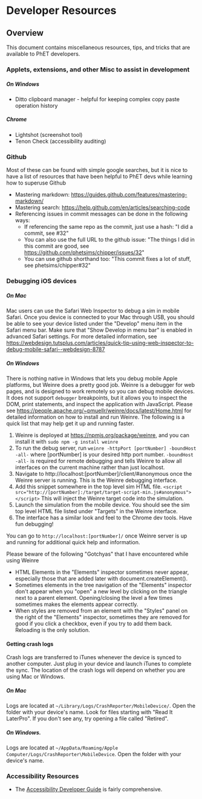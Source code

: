 # Developer Resources

## Overview

This document contains miscellaneous resources, tips, and tricks that are available to PhET developers.

### Applets, extensions, and other Misc to assist in development

##### On Windows

* Ditto clipboard manager - helpful for keeping complex copy paste operation history

##### Chrome

* Lightshot (screenshot tool)
* Tenon Check (accessibility auditing)

### Github

Most of these can be found with simple google searches, but it is nice to have a list of resources that have been
helpful to PhET devs while learning how to superuse Github

* Mastering markdown: https://guides.github.com/features/mastering-markdown/
* Mastering search: https://help.github.com/en/articles/searching-code
* Referencing issues in commit messages can be done in the following ways:
  * If referencing the same repo as the commit, just use a hash: "I did a commit, see #32"
  * You can also use the full URL to the github issue: "The things I did in this commit are good,
    see https://github.com/phetsims/chipper/issues/32"
  * You can use github shorthand too: "This commit fixes a lot of stuff, see phetsims/chipper#32"

### Debugging iOS devices

##### On Mac

Mac users can use the Safari Web Inspector to debug a sim in mobile Safari. Once you device is connected to your Mac
through USB, you should be able to see your device listed under the "Develop" menu item in the Safari menu bar.
Make sure that "Show Develop in menu bar" is enabled in advanced Safari settings. For more detailed information, see
https://webdesign.tutsplus.com/articles/quick-tip-using-web-inspector-to-debug-mobile-safari--webdesign-8787

##### On Windows

There is nothing native in Windows that lets you debug mobile Apple platforms, but Weinre does a pretty good job. Weinre
is a debugger for web pages, and is designed to work remotely so you can debug mobile devices. It does not support
`debugger` breakpoints, but it allows you to inspect the DOM, print statements, and inspect the application with
JavaScript. Please see https://people.apache.org/~pmuellr/weinre/docs/latest/Home.html for detailed information on
how to install and run Weinre. The following is a quick list that may help get it up and running faster.

1) Weinre is deployed at https://npmjs.org/package/weinre, and you can install it with
   `sudo npm -g install weinre`
2) To run the debug server, run
   `weinre -httpPort [portNumber] -boundHost -all-`
   where [portNumber] is your desired http port number. `-boundHost -all-` is required for remote debugging and tells
   Weinre to allow all interfaces on the current machine rather than just localhost.
3) Navigate to http://localhost:[portNumber]/client/#anonymous once the Weinre server is running. This is the Weinre
   debugging interface.
4) Add this snippet somewhere in the top level sim HTML file.
   `<script src="http://[portNumber]:/target/target-script-min.js#anonymous"></script>`
   This will inject the Weinre target code into the simulation.
5) Launch the simulation from the mobile device. You should see the sim top level HTML file listed under "Targets" in
   the Weinre interface.
6) The interface has a similar look and feel to the Chrome dev tools. Have fun debugging!

You can go to `http://localhost:[portNumber]/` once Weinre server is up and running for additional quick help and
information.

Please beware of the following "Gotchyas" that I have encountered while using Weinre

* HTML Elements in the "Elements" inspector sometimes never appear, especially those that are added later
  with document.createElement().
* Sometimes elements in the tree navigation of the "Elements" inspector don't appear when you "open" a new level
  by clicking on the triangle next to a parent element. Opening/closing the level a few times sometimes makes the
  elements appear correctly.
* When styles are removed from an element with the "Styles" panel on the right of the "Elements" inspector, sometimes
  they are removed for good if you click a checkbox, even if you try to add them back. Reloading is the only solution.

#### Getting crash logs

Crash logs are transferred to iTunes whenever the device is synced to another computer. Just plug in your device and
launch iTunes to complete the sync. The location of the crash logs will depend on whether you are using Mac or Windows.

##### On Mac

Logs are located at `~/Library/Logs/CrashReporter/MobileDevice/`. Open the folder with your device's name. Look for
files starting with "Read It LaterPro". If you don't see any, try opening a file called "Retired".

##### On Windows.

Logs are located at `~/AppData/Roaming/Apple Computer/Logs/CrashReporter\MobileDevice`. Open the folder with your
device's name.

### Accessibility Resources

* The [Accessibility Developer Guide](https://www.accessibility-developer-guide.com/) is fairly comprehensive.

